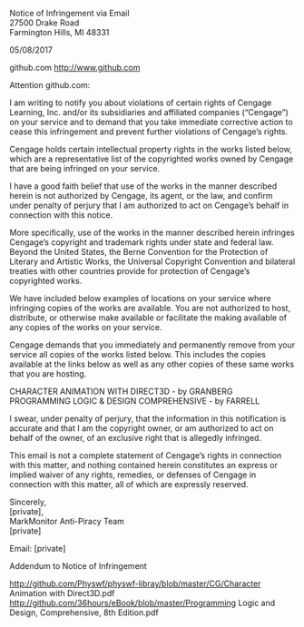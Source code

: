 Notice of Infringement via Email  
27500 Drake Road  
Farmington Hills, MI 48331  

05/08/2017  
  
github.com http://www.github.com  

Attention github.com:  

I am writing to notify you about violations of certain rights of Cengage Learning, Inc. and/or its subsidiaries and affiliated companies (“Cengage”) on your service and to demand that you take immediate corrective action to cease this infringement and prevent further violations of Cengage’s rights.

Cengage holds certain intellectual property rights in the works listed below, which are a representative list of the copyrighted works owned by Cengage that are being infringed on your service.

I have a good faith belief that use of the works in the manner described herein is not authorized by Cengage, its agent, or the law, and confirm under penalty of perjury that I am authorized to act on Cengage’s behalf in connection with this notice.

More specifically, use of the works in the manner described herein infringes Cengage’s copyright and trademark rights under state and federal law. Beyond the United States, the Berne Convention for the Protection of Literary and Artistic Works, the Universal Copyright Convention and bilateral treaties with other countries provide for protection of Cengage’s copyrighted works.

We have included below examples of locations on your service where infringing copies of the works are available. You are not authorized to host, distribute, or otherwise make available or facilitate the making available of any copies of the works on your service.

Cengage demands that you immediately and permanently remove from your service all copies of the works listed below. This includes the copies available at the links below as well as any other copies of these same works that you are hosting.

CHARACTER ANIMATION WITH DIRECT3D - by GRANBERG  
PROGRAMMING LOGIC & DESIGN COMPREHENSIVE - by FARRELL

I swear, under penalty of perjury, that the information in this notification is accurate and that I am the copyright owner, or am authorized to act on behalf of the owner, of an exclusive right that is allegedly infringed.

This email is not a complete statement of Cengage’s rights in connection with this matter, and nothing contained herein constitutes an express or implied waiver of any rights, remedies, or defenses of Cengage in connection with this matter, all of which are expressly reserved.

Sincerely,  
[private],  
MarkMonitor Anti-Piracy Team  
[private]  

Email: [private]  

Addendum to Notice of Infringement

http://github.com/Physwf/physwf-libray/blob/master/CG/Character Animation with Direct3D.pdf  
http://github.com/36hours/eBook/blob/master/Programming Logic and Design, Comprehensive, 8th Edition.pdf  
